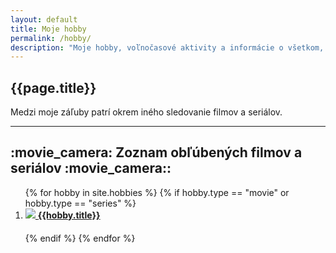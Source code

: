 ```yaml
---
layout: default
title: Moje hobby
permalink: /hobby/
description: "Moje hobby, voľnočasové aktivity a informácie o všetkom, čo ma zaujíma"
---
```

{{page.title}}
---

Medzi moje záľuby patrí okrem iného sledovanie filmov a seriálov. 


<div class="wrapper">
  <hr>
    <h2>:movie_camera: Zoznam obľúbených filmov a seriálov :movie_camera::</h2>
    <ol class="ordered-list">
    {% for hobby in site.hobbies %}
    {% if hobby.type == "movie" or hobby.type == "series" %}
        <li style="margin-bottom: 20px;">
            <a href="{{hobby.url | relative }}" >
                <img src="{{site.url}}/files/{{hobby.thumbnail-url}}" class="thumbnail"/> 
                <b class="text-thumbnail">{{hobby.title}} </b>
             </a>
        </li>
    {% endif %}
    {% endfor %}
    </ol>
</div>
